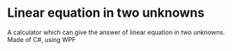 # Linear equation in two unknowns

A calculator which can give the answer of linear equation in two unknowns. Made of C#, using WPF